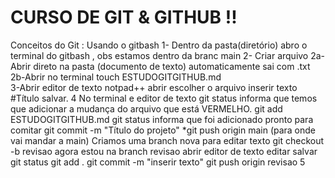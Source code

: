 # CURSO DE GIT &  GITHUB !!

Conceitos do Git : Usando o gitbash 
1- Dentro da pasta(diretório) abro o terminal do gitbash , obs estamos dentro da branc main
2- Criar arquivo 
                2a-Abrir direto na pasta (documento de texto) automaticamente sai com .txt 
				2b-Abrir no terminal touch ESTUDOGITGITHUB.md   
3-Abrir editor de texto notpad++ abrir escolher o arquivo inserir texto  #Título salvar.
4 No terminal e editor de texto
       git status informa que temos que adicionar a mudança do arquivo que está VERMELHO.
	   git add ESTUDOGITGITHUB.md
	   git status informa que foi adicionado pronto para comitar
	   git commit -m "Título do projeto"
	   *git push origin main (para onde vai mandar a main)
	         Criamos uma branch nova para editar texto
			  git checkout -b revisao 
			  agora estou na branch revisao
			  abrir editor de texto editar salvar
			  git status 
			  git add .
			  git commit -m "inserir texto"
			  git push origin revisao
5 
 				
